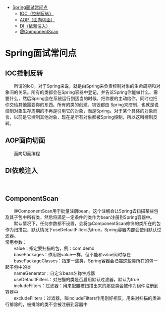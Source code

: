 <!-- TOC -->

- [Spring面试常问点](#Spring面试常问点)
    - [IOC（控制反转）](#IOC控制反转)
    - [AOP（面向切面）](#AOP面向切面) 
    - [DI（依赖注入）](#DI依赖注入)
    - [@ComponentScan ](#ComponentScan )
    
<!-- /TOC -->

# Spring面试常问点  

## IOC控制反转  

&emsp;&emsp;所谓的IoC，对于Spring来说，就是由Spring来负责控制对象的生命周期和对象间的关系。所有的类都会在Spring容器中登记，并告诉Spring你能做什么、需要什么，然后Spring会在系统运行到适当的时候，把你要的主动给你，同时也把你交给其他需要你的东西。所有的类的创建、销毁都由 Spring来控制，也就是说控制对象生存周期的不再是引用它的对象，而是Spring。对于某个具体的对象而言，以前是它控制其他对象，现在是所有对象都被Spring控制，所以这叫控制反转。  

## AOP面向切面  

&emsp;&emsp;面向切面编程

## DI依赖注入  

&emsp;&emsp;  

## ComponentScan  
&emsp;&emsp;@ComponentScan用于批量注册bean。这个注解会让Spring去扫描某些包及其子包中所有类，然后将满足一定条件的类作为bean注册到Spring容器中。  
&emsp;&emsp;默认情况下，任何参数都不设置，会将@ComponentScan修饰的类所在的包作为扫描包，默认情况下useDefaultFilters为true，Spring容器内部会使用默认过滤器。  
常用参数：  
&emsp;&emsp;value：指定要扫描的包，例：com.demo  
&emsp;&emsp;basePackages：作用跟value一样，但不能和value同时存在  
&emsp;&emsp;basePackageClasses：指定一些类，Spring容器会扫描这些类所在的包一起子包中的类  
&emsp;&emsp;nameGenerator：自定义bean名称生成器  
&emsp;&emsp;useDefaultFilters：对扫描的类是否启用默认过滤器，默认为true  
&emsp;&emsp;includeFilters：过滤器：用来配置被扫描出来的那些类会被作为组件注册到容器中  
&emsp;&emsp;excludeFilters：过滤器，和includeFilters作用刚好相反，用来对扫描的类进行排除的，被排除的类不会被注册到容器中  

